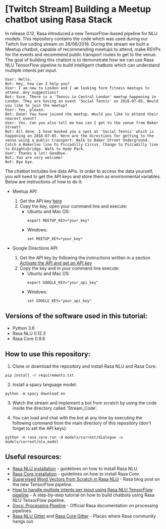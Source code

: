 # [Twitch Stream] Building a Meetup chatbot using Rasa Stack

In release 0.12, Rasa introduced a new TensorFlow-based pipeline for NLU models. This repository contains the code which was used during our Twitch live coding stream on 28/06/2018. During the stream we built a Meetup chatbot, capable of recommending meetups to attend, make RSVPs for the events and recommend public transport routes to get to the venue. The goal of building this chatbot is to demonstrate how we can use Rasa NLU TensorFlow pipeline to build intelligent chatbots which can understand multiple intents per input.


```text
User: Hello.
Bot: Hey, how can I help you?
User: I am new to London and I am looking form fitness meetups to attend. Any suggestions?
Bot: Sure. There is a 'Tennis in Central London' meetup happening in London. They are having an event 'Social Tennis' on 2018-07-05. Would you like to join the meetup?
User: Yes, please.
Bot: Done! You have joined the meetup. Would you like to attend their nearest event?
User: Yes. Can you also tell me how can I get to the venue from Baker Street?
Bot: All done. I have booked you a spot at 'Social Tennis' which is happening on 2018-07-05. Here are the directions for getting to the venue using a public transport: Walk to Baker Street Underground. Catch a Bakerloo line to Piccadilly Circus. Change to Piccadilly line to Knightsbridge. Walk to Hyde Park.
User: Thanks a lot! Goodbye.
Bot: You are very welcome!
Bot: Bye bye.

```

The chatbot includes live data APIs. In order to access the data yourself, you will need to get the API keys and store them as environmental variables. Below are instructions of how to do it:
* Meetup API:
	1. Get the API key [here](https://secure.meetup.com/meetup_api/key/)
	2. Copy the key, open your command line and execute:
		* Ubuntu and Mac OS:
			```
			export MEETUP_KEY=*your_key*
			``` 
		* Windows:		
			```
			set MEETUP_KEY=*your_key* 
			```

* Google Directions API:
	1. Get the API key by following the instructions written in a section [Activate the API and get an API key](https://developers.google.com/maps/documentation/directions/start)
	2. Copy the key and in your command line execute:
		* Ubuntu and Mac OS:
			```
			export GOOGLE_KEY="your_api_key" 
			```
		* Windows:
			```
			set GOOGLE_KEY="your_api_key"
			```

## Versions of the software used in this tutorial:

* Python 3.6  
* Rasa NLU 0.12.3  
* Rasa Core 0.9.6  

## How to use this repository:
1. Clone or download the repository and install Rasa NLU and Rasa Core:
```
pip install -r requirements.txt
```
2. Install a spacy language model:
```
python -m spacy download en
```
3. Watch the stream and implement a bot from scratch by using the code inside the directory called 'Stream_Code'.

4. You can load and chat with the bot at any time by executing the following command from the main directory of this repository (don't forget to set the API keys):
```
python -m rasa_core.run -d models/current/dialogue -u models/current/nlu_model
```


## Useful resources:
* [Rasa NLU installation](https://nlu.rasa.com/installation.html) - guidelines on how to install Rasa NLU.
* [Rasa Core installation](https://core.rasa.com/installation.html) - guidelines on how to install Rasa Core.
* [Supervised Word Vectors from Scratch in Rasa NLU](https://medium.com/rasa-blog/supervised-word-vectors-from-scratch-in-rasa-nlu-6daf794efcd8) - Rasa blog post on the new TensorFlow pipeline.
* [How to handle multiple intents per input using Rasa NLU TensorFlow pipeline](https://medium.com/rasa-blog/how-to-handle-multiple-intents-per-input-using-rasa-nlu-tensorflow-pipeline-75698b49c383) - A step-by-step tutorial on how to build chatbots using Rasa NLU TensorFlow pipeline.
* [Docs: Processing Pipeline](https://nlu.rasa.com/pipeline.html) - Official Rasa documentation on processing pipelines.
* [Rasa NLU Gitter](https://gitter.im/RasaHQ/rasa_nlu) and [Rasa Core Gitter](https://gitter.im/RasaHQ/rasa_core) - Places where Rasa community hangs out.

